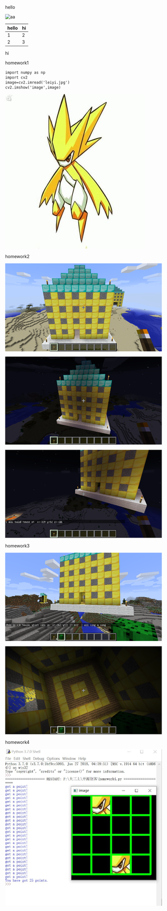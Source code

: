 hello


![aa](https://github.com/shiep18/EIS2020/blob/master/markdowncheatsheet.JPG)  



| hello | hi |
|-----|---|
|1|2|
|2|3|

hi

homework1  
~~~
import numpy as np
import cv2
image=cv2.imread('leiyi.jpg')
cv2.imshow('image',image)
~~~
![雷伊](https://github.com/ophwsjtu18/ohw20f/blob/main/zjn/leiyi.jpg?raw=true)

homework2

![morning](https://github.com/ophwsjtu18/ohw20f/blob/main/zjn/homework2_1.png)

![night](https://github.com/ophwsjtu18/ohw20f/blob/main/zjn/homework2_2.png)

![night](https://github.com/ophwsjtu18/ohw20f/blob/main/zjn/homework2_3.png)
 
homework3

![name](https://github.com/ophwsjtu18/ohw20f/blob/main/zjn/homework3_1.png)

![name](https://github.com/ophwsjtu18/ohw20f/blob/main/zjn/homework3_2.png)

homework4

![name](https://github.com/ophwsjtu18/ohw20f/blob/main/zjn/homework4/homework4.jpg)

